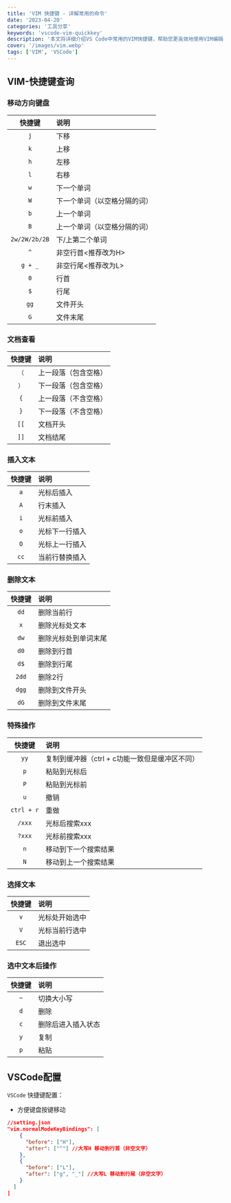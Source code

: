 ```yaml
---
title: 'VIM 快捷键 - 详解常用的命令'
date: '2023-04-20'
categories: '工具分享'
keywords: 'vscode-vim-quickkey'
description: '本文将详细介绍VS Code中常用的VIM快捷键，帮助您更高效地使用VIM编辑器，适合新手入门和资深用户查漏补缺。'
cover: '/images/vim.webp'
tags: ['VIM', 'VSCode']
---
```


## VIM-快捷键查询

### 移动方向键盘

| 快捷键 | 说明 |
| :----: | :---- |
| `j`  | 下移 |
| `k`  | 上移 |
| `h`  | 左移 |
| `l`  | 右移 |
| `w` | 下一个单词 |
| `W` | 下一个单词（以空格分隔的词） |
| `b` | 上一个单词 |
| `B` | 上一个单词（以空格分隔的词） |
| `2w/2W/2b/2B` | 下/上第二个单词 |
| `^` | 非空行首<推荐改为H> |
| `g + _` | 非空行尾<推荐改为L> |
| `0` | 行首 |
| `$` | 行尾 |
| `gg` | 文件开头 |
| `G` | 文件末尾 |

### 文档查看

| 快捷键 | 说明 |
| :----: | :---- |
| `（` | 上一段落（包含空格） |
| `）` | 下一段落（包含空格） |
| `{` | 上一段落（不含空格） |
| `}` | 下一段落（不含空格） |
| `[[` | 文档开头 |
| `]]` | 文档结尾 |

### 插入文本

| 快捷键 | 说明 |
| :----: | :---- |
| `a` | 光标后插入 |
| `A` | 行末插入 |
| `i` | 光标前插入 |
| `o` | 光标下一行插入 |
| `O` | 光标上一行插入 |
| `cc` | 当前行替换插入 |


### 删除文本
| 快捷键 | 说明 |
| :----: | :---- |
| `dd` | 删除当前行 |
| `x` | 删除光标处文本 |
| `dw` | 删除光标处到单词末尾 |
| `d0` | 删除到行首 |
| `d$` | 删除到行尾 |
| `2dd` | 删除2行 |
| `dgg` | 删除到文件开头 |
| `dG` | 删除到文件末尾 |

### 特殊操作

| 快捷键 | 说明 |
| :----: | :---- |
| `yy` | 复制到缓冲器（ctrl + c功能一致但是缓冲区不同） |
| `p` | 粘贴到光标后 |
| `P` | 粘贴到光标前 |
| `u` | 撤销 |
| `ctrl + r` | 重做 |
| `/xxx` | 光标后搜索xxx |
| `?xxx` | 光标前搜索xxx |
| `n` | 移动到下一个搜索结果 |
| `N` | 移动到上一个搜索结果 |


### 选择文本

| 快捷键 | 说明 |
| :----: | :---- |
| `v` | 光标处开始选中 |
| `V` | 光标当前行选中 |
| `ESC` | 退出选中 |

### 选中文本后操作

| 快捷键 | 说明 |
| :----: | :---- |
| `~` | 切换大小写 |
| `d` | 删除 |
| `c` | 删除后进入插入状态 |
| `y` | 复制 |
| `p` | 粘贴 |



## VSCode配置

`VSCode` 快捷键配置：
- 方便键盘按键移动

```json
//setting.json
"vim.normalModeKeyBindings": [
    {
      "before": ["H"],
      "after": ["^"] //大写H 移动到行首（非空文字）
    },
    {
      "before": ["L"],
      "after": ["g", "_"] //大写L 移动到行尾（非空文字）
    }
  ]
]
```
